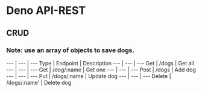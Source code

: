 
# Deno API-REST

## CRUD 

### Note: use an array of objects to save dogs. 

--- | --- | ---
Type | Endpoint | Description
--- | --- | ---
Get | /dogs | Get all 
--- | --- | ---
Get | /dog/:name | Get one
--- | --- | ---
Post | /dogs | Add dog
--- | --- | ---
Put | /dogs/:name | Update dog
--- | --- | ---
Delete | /dogs/:name' | Delete dog

